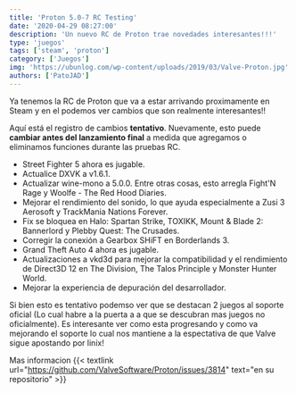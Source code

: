 ```yaml
---
title: 'Proton 5.0-7 RC Testing'
date: '2020-04-29 08:27:00'
description: 'Un nuevo RC de Proton trae novedades interesantes!!!'
type: 'juegos'
tags: ['steam', 'proton']
category: ['Juegos']
img: 'https://ubunlog.com/wp-content/uploads/2019/03/Valve-Proton.jpg'
authors: ['PatoJAD']
---
```


Ya tenemos la RC de Proton que va a estar arrivando proximamente en Steam y en el podemos ver cambios que son realmente interesantes!!

Aquí está el registro de cambios **tentativo**. Nuevamente, esto puede **cambiar antes del lanzamiento final** a medida que agregamos o eliminamos funciones durante las pruebas RC.

-   Street Fighter 5 ahora es jugable.
-   Actualice DXVK a v1.6.1.
-   Actualizar wine-mono a 5.0.0. Entre otras cosas, esto arregla Fight'N Rage y Woolfe - The Red Hood Diaries.
-   Mejorar el rendimiento del sonido, lo que ayuda especialmente a Zusi 3 Aerosoft y TrackMania Nations Forever.
-   Fix se bloquea en Halo: Spartan Strike, TOXIKK, Mount & Blade 2: Bannerlord y Plebby Quest: The Crusades.
-   Corregir la conexión a Gearbox SHiFT en Borderlands 3.
-   Grand Theft Auto 4 ahora es jugable.
-   Actualizaciones a vkd3d para mejorar la compatibilidad y el rendimiento de Direct3D 12 en The Division, The Talos Principle y Monster Hunter World.
-   Mejorar la experiencia de depuración del desarrollador.

Si bien esto es tentativo podemso ver que se destacan 2 juegos al soporte oficial (Lo cual habre a la puerta a a que se descubran mas juegos no oficialmente). Es interesante ver como esta progresando y como va mejorando el soporte lo cual nos mantiene a la espectativa de que Valve sigue apostando por linix!

Mas informacion {{< textlink url="https://github.com/ValveSoftware/Proton/issues/3814" text="en su repositorio" >}}
